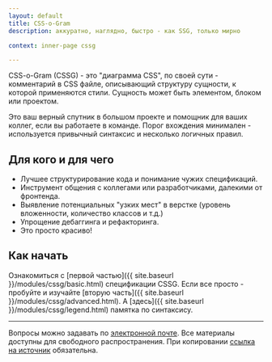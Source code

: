 ```yaml
---
layout: default
title: CSS-o-Gram
description: аккуратно, наглядно, быстро - как SSG, только мирно

context: inner-page cssg

---
```


CSS-o-Gram (CSSG) - это "диаграмма CSS", по своей сути - комментарий в CSS файле, описывающий структуру сущности, к которой применяются стили. Сущность может быть элементом, блоком или проектом.

Это ваш верный спутник в большом проекте и помощник для ваших коллег, если вы работаете в команде.
Порог вхождения минимален - используется привычный синтаксис и несколько логичных правил.

## Для кого и для чего

* Лучшее структурирование кода и понимание чужих спецификаций.
* Инструмент общения с коллегами или разработчиками, далекими от фронтенда.
* Выявление потенциальных "узких мест" в верстке (уровень вложенности, количество классов и т.д.)
* Упрощение дебаггинга и рефакторинга.
* Это просто красиво!

## Как начать

Ознакомиться с [первой частью]({{ site.baseurl }}/modules/cssg/basic.html) спецификации CSSG.
Если все просто - пробуйте и изучайте [вторую часть]({{ site.baseurl }}/modules/cssg/advanced.html).
А [здесь]({{ site.baseurl }}/modules/cssg/legend.html) памятка по синтаксису.

-----

Вопросы можно задавать по [электронной почте](mailto:wdybih@gmail.com).
Все материалы доступны для свободного распространения.
При копировании [ссылка на источник](https://github.com/XOP/css-o-gram) обязательна.